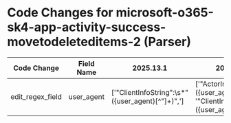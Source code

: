 # Code Changes for microsoft-o365-sk4-app-activity-success-movetodeleteditems-2 (Parser)

| Code Change | Field Name | 2025.13.1 | 2025.14.1 |
|-------------|------------|-----------|------------|
| edit_regex_field | user_agent | ['"ClientInfoString":\s*"({user_agent}[^"]+)",'] | ['"ActorInfoString":\s*"({user_agent}[^"]+)",', '"ClientInfoString":\s*"({user_agent}[^"]+)",'] |